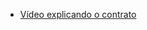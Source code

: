 - <a href="https://drive.google.com/file/d/1DYwcRqQBwnRwzkYKYGstSFFe8FsxfpK2/view?usp=sharing">Vídeo explicando o contrato</a>